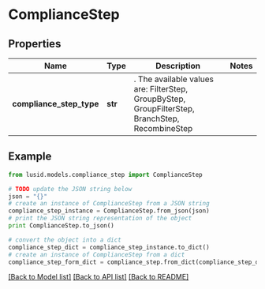 # ComplianceStep


## Properties
Name | Type | Description | Notes
------------ | ------------- | ------------- | -------------
**compliance_step_type** | **str** | . The available values are: FilterStep, GroupByStep, GroupFilterStep, BranchStep, RecombineStep | 

## Example

```python
from lusid.models.compliance_step import ComplianceStep

# TODO update the JSON string below
json = "{}"
# create an instance of ComplianceStep from a JSON string
compliance_step_instance = ComplianceStep.from_json(json)
# print the JSON string representation of the object
print ComplianceStep.to_json()

# convert the object into a dict
compliance_step_dict = compliance_step_instance.to_dict()
# create an instance of ComplianceStep from a dict
compliance_step_form_dict = compliance_step.from_dict(compliance_step_dict)
```
[[Back to Model list]](../README.md#documentation-for-models) [[Back to API list]](../README.md#documentation-for-api-endpoints) [[Back to README]](../README.md)


